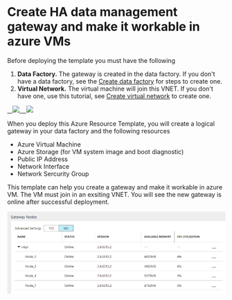 # Create HA data management gateway and make it workable in azure VMs

Before deploying the template you must have the following

1. **Data Factory.** The gateway is created in the data factory. If you don't have a data factory,  see the [Create data factory](https://docs.microsoft.com/en-us/azure/data-factory/data-factory-move-data-between-onprem-and-cloud#create-data-factory) for steps to create one.
2. **Virtual Network.** The virtual machine will join this VNET. If you don't have one, use this tutorial, see [Create virtual network](https://docs.microsoft.com/en-us/azure/virtual-network/virtual-networks-create-vnet-arm-pportal#create-a-virtual-network) to create one.

<a href="https://portal.azure.com/#create/Microsoft.Template/uri/https%3A%2F%2Fraw.githubusercontent.com%2FxiaoyingLJ%2Fazure-quickstart-templates%2Fmaster%2F101-mutiple-vms-with-data-management-gateway%2Fazuredeploy.json" target="_blank">
    <img src="http://azuredeploy.net/deploybutton.png"/>
</a>
<a href="http://armviz.io/#/?load=https%3A%2F%2Fraw.githubusercontent.com%2FxiaoyingLJ%2Fazure-quickstart-templates%2Fmaster%2F101-mutiple-vms-with-data-management-gateway%2Fazuredeploy.json" target="_blank">
    <img src="http://armviz.io/visualizebutton.png"/>
</a>

When you deploy this Azure Resource Template, you will create a logical gateway in your data factory and the following resources
- Azure Virtual Machine 
- Azure Storage (for VM system image and boot diagnostic)
- Public IP Address
- Network Interface
- Network Sercurity Group

This template can help you create a gateway and make it workable in azure VM. The VM must join in an exsiting VNET. You will see the new gateway is online after successful deployment.

![](images/online.png)


